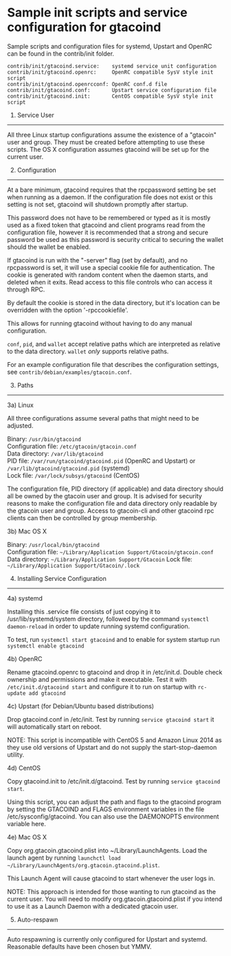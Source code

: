Sample init scripts and service configuration for gtacoind
==========================================================

Sample scripts and configuration files for systemd, Upstart and OpenRC
can be found in the contrib/init folder.

    contrib/init/gtacoind.service:    systemd service unit configuration
    contrib/init/gtacoind.openrc:     OpenRC compatible SysV style init script
    contrib/init/gtacoind.openrcconf: OpenRC conf.d file
    contrib/init/gtacoind.conf:       Upstart service configuration file
    contrib/init/gtacoind.init:       CentOS compatible SysV style init script

1. Service User
---------------------------------

All three Linux startup configurations assume the existence of a "gtacoin" user
and group.  They must be created before attempting to use these scripts.
The OS X configuration assumes gtacoind will be set up for the current user.

2. Configuration
---------------------------------

At a bare minimum, gtacoind requires that the rpcpassword setting be set
when running as a daemon.  If the configuration file does not exist or this
setting is not set, gtacoind will shutdown promptly after startup.

This password does not have to be remembered or typed as it is mostly used
as a fixed token that gtacoind and client programs read from the configuration
file, however it is recommended that a strong and secure password be used
as this password is security critical to securing the wallet should the
wallet be enabled.

If gtacoind is run with the "-server" flag (set by default), and no rpcpassword is set,
it will use a special cookie file for authentication. The cookie is generated with random
content when the daemon starts, and deleted when it exits. Read access to this file
controls who can access it through RPC.

By default the cookie is stored in the data directory, but it's location can be overridden
with the option '-rpccookiefile'.

This allows for running gtacoind without having to do any manual configuration.

`conf`, `pid`, and `wallet` accept relative paths which are interpreted as
relative to the data directory. `wallet` *only* supports relative paths.

For an example configuration file that describes the configuration settings,
see `contrib/debian/examples/gtacoin.conf`.

3. Paths
---------------------------------

3a) Linux

All three configurations assume several paths that might need to be adjusted.

Binary:              `/usr/bin/gtacoind`  
Configuration file:  `/etc/gtacoin/gtacoin.conf`  
Data directory:      `/var/lib/gtacoind`  
PID file:            `/var/run/gtacoind/gtacoind.pid` (OpenRC and Upstart) or `/var/lib/gtacoind/gtacoind.pid` (systemd)  
Lock file:           `/var/lock/subsys/gtacoind` (CentOS)  

The configuration file, PID directory (if applicable) and data directory
should all be owned by the gtacoin user and group.  It is advised for security
reasons to make the configuration file and data directory only readable by the
gtacoin user and group.  Access to gtacoin-cli and other gtacoind rpc clients
can then be controlled by group membership.

3b) Mac OS X

Binary:              `/usr/local/bin/gtacoind`  
Configuration file:  `~/Library/Application Support/Gtacoin/gtacoin.conf`  
Data directory:      `~/Library/Application Support/Gtacoin`
Lock file:           `~/Library/Application Support/Gtacoin/.lock`

4. Installing Service Configuration
-----------------------------------

4a) systemd

Installing this .service file consists of just copying it to
/usr/lib/systemd/system directory, followed by the command
`systemctl daemon-reload` in order to update running systemd configuration.

To test, run `systemctl start gtacoind` and to enable for system startup run
`systemctl enable gtacoind`

4b) OpenRC

Rename gtacoind.openrc to gtacoind and drop it in /etc/init.d.  Double
check ownership and permissions and make it executable.  Test it with
`/etc/init.d/gtacoind start` and configure it to run on startup with
`rc-update add gtacoind`

4c) Upstart (for Debian/Ubuntu based distributions)

Drop gtacoind.conf in /etc/init.  Test by running `service gtacoind start`
it will automatically start on reboot.

NOTE: This script is incompatible with CentOS 5 and Amazon Linux 2014 as they
use old versions of Upstart and do not supply the start-stop-daemon utility.

4d) CentOS

Copy gtacoind.init to /etc/init.d/gtacoind. Test by running `service gtacoind start`.

Using this script, you can adjust the path and flags to the gtacoind program by
setting the GTACOIND and FLAGS environment variables in the file
/etc/sysconfig/gtacoind. You can also use the DAEMONOPTS environment variable here.

4e) Mac OS X

Copy org.gtacoin.gtacoind.plist into ~/Library/LaunchAgents. Load the launch agent by
running `launchctl load ~/Library/LaunchAgents/org.gtacoin.gtacoind.plist`.

This Launch Agent will cause gtacoind to start whenever the user logs in.

NOTE: This approach is intended for those wanting to run gtacoind as the current user.
You will need to modify org.gtacoin.gtacoind.plist if you intend to use it as a
Launch Daemon with a dedicated gtacoin user.

5. Auto-respawn
-----------------------------------

Auto respawning is currently only configured for Upstart and systemd.
Reasonable defaults have been chosen but YMMV.
